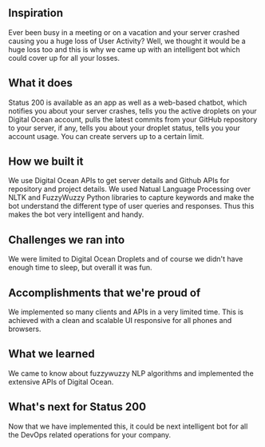 ## Inspiration 

Ever been busy in a meeting or on a vacation and your server crashed causing you a huge loss of User Activity? Well, we thought it would be a huge loss too and this is why we came up with an intelligent bot which could cover up for all your losses. 

## What it does

Status 200 is available as an app as well as a web-based chatbot, which notifies you about your server crashes, tells you the active droplets on your Digital Ocean account, pulls the latest commits from your GitHub repository to your server, if any, tells you about your droplet status, tells you your account usage. You can create servers up to a certain limit. 

## How we built it

We use Digital Ocean APIs to get server details and Github APIs for repository and project details. We used Natual Language Processing over NLTK and FuzzyWuzzy Python libraries to capture keywords and make the bot understand the different type of user queries and responses. Thus this makes the bot very intelligent and handy.

## Challenges we ran into

We were limited to Digital Ocean Droplets and of course we didn't have enough time to sleep, but overall it was fun.


## Accomplishments that we're proud of

We implemented so many clients and APIs in a very limited time. This is achieved with a clean and scalable UI responsive for all phones and browsers.

## What we learned

We came to know about fuzzywuzzy NLP algorithms and implemented the extensive APIs of Digital Ocean.

## What's next for Status 200

Now that we have implemented this, it could be next intelligent bot for all the DevOps related operations for your company.
